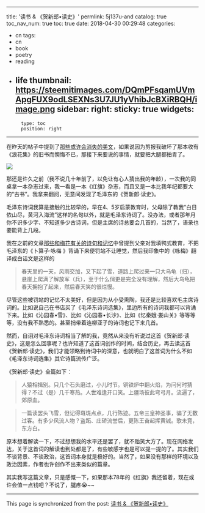 
---
title: '读书  & 《贺新郎•读史》'
permlink: 5j137u-and
catalog: true
toc_nav_num: true
toc: true
date: 2018-04-30 00:29:48
categories:
- cn
tags:
- cn
- book
- poetry
- reading
- life
thumbnail: https://steemitimages.com/DQmPFsqamUVmApgFUX9odLSEXNs3U7JU1yVhibJcBXiRBQH/image.png
sidebar:
    right:
        sticky: true
widgets:
    -
        type: toc
        position: right
---


在昨天的帖子中提到了[那些或许会消失的美文](https://steemit.com/cn/@oflyhigh/22lwa7-and)，如果说因为剪报我破坏了那本收有《浪花集》的旧书而懊悔不已，那接下来要说的事情，就要把大腿都拍青了。

![](https://steemitimages.com/DQmPFsqamUVmApgFUX9odLSEXNs3U7JU1yVhibJcBXiRBQH/image.png)

那还是许久之前（我不说几十年前了，以免让有心人猜出我的年龄），一次我的同桌拿一本杂志过来，我一看是一本《红旗》杂志，而且又是一本比我年纪都要大的“古书”。我拿来翻阅，无意间发现了毛泽东的《贺新郎·读史》。

毛泽东诗词我算是接触的比较早的，早在4、5岁启蒙教育时，父母除了教我“白日依山尽，黄河入海流”这样的名句以外，就是毛泽东诗词了。没办法，或者那年月你不识多少字、不知道多少古诗词，但是主席的诗总要会几首的，当然了，语录也要能背上几段。

我在之前的文章[那些和梅花有关的诗句和记忆](https://steemit.com/cn/@oflyhigh/5rueoa)中曾提到父亲对我填鸭式教育，不把毛泽东的《卜算子·咏梅 》背诵下来便罚站不让睡觉，然后我印象中的《咏梅》翻译成白话文是这样的
 >春天里的一天，风雨交加，又下起了雪，道路上爬过来一只大乌龟（归），悬崖上爬满了解放军（兵），至于什么俏更是完全没有理解，然后大乌龟把春天拥抱了起来，然后春天笑的很烂慢。

尽管这些被罚站的记忆不太美好，但是因为从小受熏陶，我还是比较喜欢毛主席诗词的。比如说自己在书店买了《毛泽东诗词选集》，里边所有的诗词我都可以背诵下来。比如《沁园春•雪》、比如《沁园春•长沙》、比如《忆秦娥·娄山关》等等等等，没有我不熟悉的。甚至捎带着连柳亚子的诗词也记下来几首。

然而，自诩对毛泽东诗词相当了解的我，竟然从来没有听说过这首《贺新郎·读史》，这是怎么回事呢？也许知道了这首词创作的时间，结合历史，再去读这首《贺新郎·读史》，我们才能领略到诗词中的深意，也就明白了这首词为什么不如《毛泽东诗词选集》其它诗篇流传广泛。


《贺新郎·读史》全篇如下：

>人猿相揖别。只几个石头磨过，小儿时节。铜铁炉中翻火焰，为问何时猜得？不过（是）几千寒热。人世难逢开口笑。上疆场彼此弯弓月。流遍了，郊原血。

>一篇读罢头飞雪，但记得斑斑点点，几行陈迹。五帝三皇神圣事，骗了无数过客。有多少风流人物？盗跖、庄硚流誉后，更陈王奋起挥黄铖。歌未竞，东方白。

原本想着解读一下，不过想想我的水平还是罢了，就不贻笑大方了。现在网络发达，关于这首词的解读也到处都是了，有些敏感字也是可以提一提的了。其实我们不谈背景、不谈政治，这首词本身就是极好的。当然了，如果没有那样的环境以及政治因素，作者也许创作不出来类似的篇章。

其实我写这篇文章，只是感慨一下，如果那本78年的《红旗》我还留着，现在或许会值一点钱吧？不说了，腿疼😭~~

- - -

This page is synchronized from the post: [读书  & 《贺新郎•读史》](https://steemit.com/@oflyhigh/5j137u-and)
